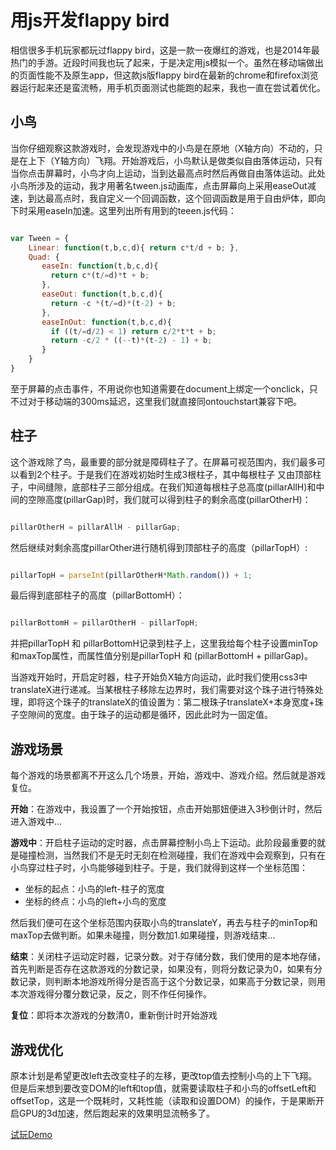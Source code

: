 用js开发flappy bird
==================

相信很多手机玩家都玩过flappy bird，这是一款一夜爆红的游戏，也是2014年最热门的手游。近段时间我也玩了起来，于是决定用js模拟一个。虽然在移动端做出的页面性能不及原生app，但这款js版flappy bird在最新的chrome和firefox浏览器运行起来还是蛮流畅，用手机页面测试也能跑的起来，我也一直在尝试着优化。

## 小鸟

当你仔细观察这款游戏时，会发现游戏中的小鸟是在原地（X轴方向）不动的，只是在上下（Y轴方向）飞翔。开始游戏后，小鸟默认是做类似自由落体运动，只有当你点击屏幕时，小鸟才向上运动，当到达最高点时然后再做自由落体运动。此处小鸟所涉及的运动，我才用著名tween.js动画库，点击屏幕向上采用easeOut减速，到达最高点时，我自定义一个回调函数，这个回调函数是用于自由炉体，即向下时采用easeIn加速。这里列出所有用到的teeen.js代码：

```js

var Tween = {
    Linear: function(t,b,c,d){ return c*t/d + b; },
    Quad: {
       easeIn: function(t,b,c,d){
         return c*(t/=d)*t + b;
       },
       easeOut: function(t,b,c,d){
         return -c *(t/=d)*(t-2) + b;
       },
       easeInOut: function(t,b,c,d){
         if ((t/=d/2) < 1) return c/2*t*t + b;
         return -c/2 * ((--t)*(t-2) - 1) + b;
       }
    }
}

```

至于屏幕的点击事件，不用说你也知道需要在document上绑定一个onclick，只不过对于移动端的300ms延迟，这里我们就直接同ontouchstart兼容下吧。

## 柱子

这个游戏除了鸟，最重要的部分就是障碍柱子了。在屏幕可视范围内，我们最多可以看到2个柱子。于是我们在游戏初始时生成3根柱子，其中每根柱子
又由顶部柱子，中间缝隙，底部柱子三部分组成。在我们知道每根柱子总高度(pillarAllH)和中间的空隙高度(pillarGap)时，我们就可以得到柱子的剩余高度(pillarOtherH)：

```js

pillarOtherH = pillarAllH - pillarGap;

```

然后继续对剩余高度pillarOther进行随机得到顶部柱子的高度（pillarTopH）:

```js

pillarTopH = parseInt(pillarOtherH*Math.random()) + 1;

```

最后得到底部柱子的高度（pillarBottomH）：

```js

pillarBottomH = pillarOtherH - pillarTopH;

```

并把pillarTopH 和 pillarBottomH记录到柱子上，这里我给每个柱子设置minTop和maxTop属性，而属性值分别是pillarTopH 和 (pillarBottomH + pillarGap)。

当游戏开始时，开启定时器，柱子开始负X轴方向运动，此时我们使用css3中translateX进行递减。当某根柱子移除左边界时，我们需要对这个珠子进行特殊处理，即将这个珠子的translateX的值设置为：第二根珠子translateX+本身宽度+珠子空隙间的宽度。由于珠子的运动都是循环，因此此时为一固定值。

## 游戏场景

每个游戏的场景都离不开这么几个场景，开始，游戏中、游戏介绍。然后就是游戏复位。

**开始**：在游戏中，我设置了一个开始按钮，点击开始那妞便进入3秒倒计时，然后进入游戏中...

**游戏中**：开启柱子运动的定时器，点击屏幕控制小鸟上下运动。此阶段最重要的就是碰撞检测，当然我们不是无时无刻在检测碰撞，我们在游戏中会观察到，只有在小鸟穿过柱子时，小鸟能够碰到柱子。于是，我们就得到这样一个坐标范围：

*	坐标的起点：小鸟的left-柱子的宽度
*	坐标的终点：小鸟的left+小鸟的宽度

然后我们便可在这个坐标范围内获取小鸟的translateY，再去与柱子的minTop和maxTop去做判断。如果未碰撞，则分数加1.如果碰撞，则游戏结束...

**结束**：关闭柱子运动定时器，记录分数。对于存储分数，我们使用的是本地存储，首先判断是否存在这款游戏的分数记录，如果没有，则将分数记录为0，如果有分数记录，则判断本地游戏所得分是否高于这个分数记录，如果高于分数记录，则用本次游戏得分覆分数记录，反之，则不作任何操作。

**复位**：即将本次游戏的分数清0，重新倒计时开始游戏

## 游戏优化

原本计划是希望更改left去改变柱子的左移，更改top值去控制小鸟的上下飞翔。但是后来想到要改变DOM的left和top值，就需要读取柱子和小鸟的offsetLeft和offsetTop，这是一个既耗时，又耗性能（读取和设置DOM）的操作，于是果断开启GPU的3d加速，然后跑起来的效果明显流畅多了。



[试玩Demo](https://smileyby.github.io/flappy-bird/)














